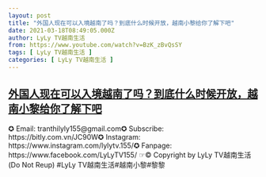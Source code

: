 ```yaml
---
layout: post
title: "外国人现在可以入境越南了吗？到底什么时候开放，越南小黎给你了解下吧"
date: 2021-03-18T08:49:05.000Z
author: LyLy TV越南生活
from: https://www.youtube.com/watch?v=BzK_zBvQsSY
tags: [ LyLy TV越南生活 ]
categories: [ LyLy TV越南生活 ]
---
```

<!--1616057345000-->
[外国人现在可以入境越南了吗？到底什么时候开放，越南小黎给你了解下吧](https://www.youtube.com/watch?v=BzK_zBvQsSY)
------

<div>
✪ Email: tranthilyly155@gmail.com✪ Subscribe: https://bitly.com.vn/JC90W✪ Instagram: https://www.instagram.com/lylytv.155/✪  Fanpage: https://www.facebook.com/LyLyTV155/ ☞© Copyright by LyLy TV越南生活 (Do Not Reup) #LyLy TV越南生活#越南小黎#黎黎
</div>
